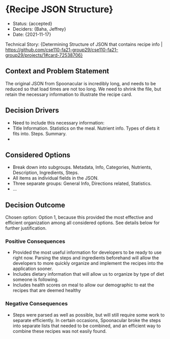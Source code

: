 # {Recipe JSON Structure}

* Status: {accepted} 
* Deciders: {Baha, Jeffrey} 
* Date: {2021-11-17} 

Technical Story: {Determining Structure of JSON that contains recipe info | https://github.com/cse110-fa21-group29/cse110-fa21-group29/projects/1#card-72538706} 

## Context and Problem Statement
The original JSON from Spoonacular is incredibly long, and needs to be reduced so that load times are not too long. We need to shrink the file, but retain the necessary information to illustrate the recipe card. 

## Decision Drivers <!-- optional -->

* Need to include this necessary information:
* Title Information. Statistics on the meal. Nutrient info. Types of diets it fits into. Steps. Summary. 
* 

## Considered Options

* Break down into subgroups. Metadata, Info, Categories, Nutrients, Description, Ingredients, Steps.
* All items as individual fields in the JSON. 
* Three separate groups: General Info, Directions related, Statistics. 
* … <!-- numbers of options can vary -->

## Decision Outcome

Chosen option: Option 1, because this provided the most effective and efficient organization among all considered options. See details below for further justification. 

### Positive Consequences <!-- optional -->

* Provided the most useful information for developers to be ready to use right now. Parsing the steps and ingredients beforehand will allow the developers to more quickly organize and implement the recipes into the application sooner. 
* Includes dietary information that will allow us to organize by type of diet someone is following.
* Includes health scores on meal to allow our demographic to eat the recipes that are deemed healthy

### Negative Consequences <!-- optional -->

* Steps were parsed as well as possible, but will still require some work to separate efficiently. In certain occasions, Spoonacular broke the steps into separate lists that needed to be combined, and an efficient way to combine these recipes was not easily found. 